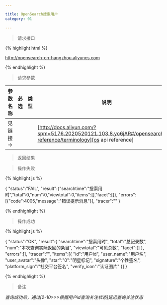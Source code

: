 ```yaml
---

title: OpenSearch搜索用户
category: 01

---
```


> 请求接口

{% highlight html %}

http://opensearch-cn-hangzhou.aliyuncs.com

{% endhighlight %}

> 请求参数

|参数名称			|必选		|类型		|说明									
|-------------------|:---------:|:---------:|--------------------------------------------
|见链接->			|			|			|[http://docs.aliyun.com/?spm=5176.2020520121.103.8.yo6jAR#/opensearch/api-reference/terminology][os api reference]	


> 返回结果

> 操作失败

{% highlight js %}

{
	"status":"FAIL",
	"result":{"searchtime":"搜索用时","total":0,"num":0,"viewtotal":0,"items":[],"facet":[]},
	"errors":[{"code":4005,"message":"错误提示消息"}],
	"tracer":""
}

{% endhighlight %}

> 操作成功

{% highlight js %}

{
	"status":"OK",
	"result":{
		"searchtime":"搜索用时",
		"total":"总记录数",
		"num":"本次查询实际返回的条目",
		"viewtotal":"可见总数",
		"facet":[]
	},
	"errors":[],
	"tracer":"",
	"items":[{
		"id":"用户id",
		"user_name":"用户名",
		"user_avatar":"头像",
		"star":"0":"明星标记",
		"signature":"个性签名",
		"platform_sign":"社交平台签名",
		"verify_icon":"认证图片"
	}]
}

{% endhighlight %}

> 备注

*查询成功后，通过[2-10>>>根据用户id查询关注状态]延迟查询关注状态*

[os api reference]: http://docs.aliyun.com/?spm=5176.2020520121.103.8.yo6jAR#/opensearch/api-reference/terminology
